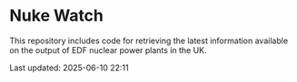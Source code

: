 # Nuke Watch

This repository includes code for retrieving the latest information available on the output of EDF nuclear power plants in the UK.

Last updated: 2025-06-10 22:11